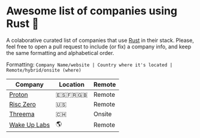 # Awesome list of companies using Rust 🦀

A colaborative curated list of companies that use [Rust](https://rust-lang.es) in their stack.
Please, feel free to open a pull request to include (or fix) a company info, and keep the same formatting and alphabetical order.

Formatting:
```Company Name/website | Country where it's located | Remote/hybrid/onsite (where)```

| Company | Location | Remote |
| ------ | ------ | ------ |
| [Proton](https://job-boards.eu.greenhouse.io/proton) | 🇪🇸🇫🇷🇬🇧 | Remote |
| [Risc Zero](https://jobs.ashbyhq.com/RiscZero) | 🇺🇸 | Remote |
| [Threema](https://threema.ch/es/jobs) | 🇨🇭 | Onsite |
| [Wake Up Labs](https://www.wakeuplabs.io/) | 🌎 | Remote |
